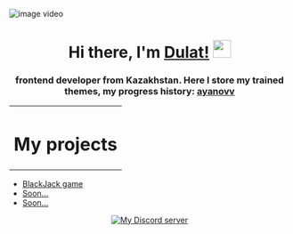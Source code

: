 ![image video](https://user-images.githubusercontent.com/122548754/218186079-50b44272-fbc5-43fe-8a8a-2553f25cece2.gif)
<h1 align="center">Hi there, I'm <a href="https://github.com/aianov" target="_blank">Dulat!</a> 
<img src="https://github.com/blackcater/blackcater/raw/main/images/Hi.gif" height="32"/></h1>
<h3 align="center">frontend developer from Kazakhstan. Here I store my trained themes, my progress history: <a href="https://vk.com/ayanovv" target="_blank">ayanovv</a></h3>
<table cellspacing="3" align="center">
		<th><h1>My projects</h1></th>
</table>
<ul>
    <li><a href="https://github.com/aianov/BlackJackDulat" target="_blank">BlackJack game</li>
    <li>Soon...</li>
    <li>Soon...</li>
</ul>
<p align="center">
<a href="https://discord.gg/bVGYrSmU" target="_blank">
<img src="https://img.shields.io/discord/308323056592486420?logo=discord" alt="My Discord server"></a>
</p>
